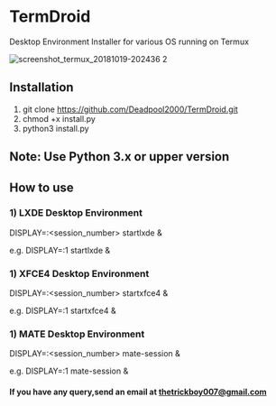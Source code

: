 # TermDroid
Desktop Environment Installer for various OS running on Termux

![screenshot_termux_20181019-202436 2](https://user-images.githubusercontent.com/32305505/47226191-8527a080-d3dd-11e8-9ddc-68182f546140.png)


## Installation
1) git clone https://github.com/Deadpool2000/TermDroid.git
2) chmod +x install.py
3) python3 install.py

## Note: Use Python 3.x or upper version

## How to use
### 1) LXDE Desktop Environment 
DISPLAY=:<session_number> startlxde &

e.g. DISPLAY=:1 startlxde &

### 1) XFCE4 Desktop Environment 
DISPLAY=:<session_number> startxfce4 &

e.g. DISPLAY=:1 startxfce4 &

### 1) MATE Desktop Environment 
DISPLAY=:<session_number> mate-session &

e.g. DISPLAY=:1 mate-session &


#### If you have any query,send an email at thetrickboy007@gmail.com

